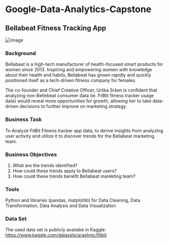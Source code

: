 # Google-Data-Analytics-Capstone
## Bellabeat Fitness Tracking App

![image](https://user-images.githubusercontent.com/35870133/174492703-1053f056-587a-4444-ad58-c5b3b05f9a34.png)

### Background

Bellabeat is a high-tech manufacturer of health-focused smart products for women since 2013. Inspiring and empowering women with knowledge about their health and habits, Bellabeat has grown rapidly and quickly positioned itself as a tech-driven fitness company for females.

The co-founder and Chief Creative Officer, Urška Sršen is confident that analyzing non-Bellebeat consumer data (ie. FitBit fitness tracker usage data) would reveal more opportunities for growth, allowing her to take data-driven decisions to further improve on marketing strategy.

### Business Task

To Analyze FitBit Fitness tracker app data, to derive insights from analyzing user activity and utilize it to discover trends for the Bellabeat marketing team.

### Business Objectives
1. What are the trends identified?
2. How could these trends apply to Bellabeat users?
3. How could these trends benefit Bellabeat marekting team?

### Tools
Python and libraries (pandas, matplotlib) for Data Cleaning, Data Transformation, Data Analysis and Data Visualization

### Data Set
The used data set is publicly availabe in Kaggle: https://www.kaggle.com/datasets/arashnic/fitbit
